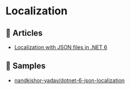 
# Localization

## 📕 Articles
- [Localization with JSON files in .NET 6](https://cloudcoders.xyz/blog/localization-with-json-files-in-net6/)


## 🚀 Samples
- [nandkishor-yadav/dotnet-6-json-localization](https://github.com/nandkishor-yadav/dotnet-6-json-localization)
